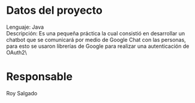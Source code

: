 # Datos del proyecto
Lenguaje: Java\
Descripción: Es una pequeña práctica la cual consistió en desarrollar un chatbot que se comunicará por medio de Google Chat con las personas, para esto se usaron librerías de Google para realizar una autenticación de OAuth2\
# Responsable
Roy Salgado
